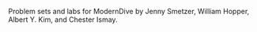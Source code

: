Problem sets and labs for ModernDive by Jenny Smetzer, William Hopper, Albert Y. Kim, and Chester Ismay. 